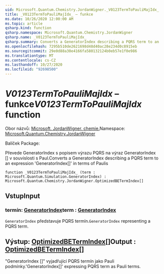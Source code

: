 ```yaml
---
uid: Microsoft.Quantum.Chemistry.JordanWigner._V0123TermToPauliMajIdx_
title: _V0123TermToPauliMajIdx_ – funkce
ms.date: 10/26/2020 12:00:00 AM
ms.topic: article
qsharp.kind: function
qsharp.namespace: Microsoft.Quantum.Chemistry.JordanWigner
qsharp.name: _V0123TermToPauliMajIdx_
qsharp.summary: Converts a GeneratorIndex describing a PQRS term to an expression 'GeneratorIndex[]' in terms of Paulis
ms.openlocfilehash: 7295b510de2621698d48d40ac28e234d0c8915eb
ms.sourcegitcommit: 29e0d88a30e4166fa580132124b0eb57e1f0e986
ms.translationtype: MT
ms.contentlocale: cs-CZ
ms.lasthandoff: 10/27/2020
ms.locfileid: "92698500"
---
```

# <a name="_v0123termtopaulimajidx_-function"></a><span data-ttu-id="a295d-102">_V0123TermToPauliMajIdx_ – funkce</span><span class="sxs-lookup"><span data-stu-id="a295d-102">_V0123TermToPauliMajIdx_ function</span></span>

<span data-ttu-id="a295d-103">Obor názvů: [Microsoft. JordanWigner. chemie.](xref:Microsoft.Quantum.Chemistry.JordanWigner)</span><span class="sxs-lookup"><span data-stu-id="a295d-103">Namespace: [Microsoft.Quantum.Chemistry.JordanWigner](xref:Microsoft.Quantum.Chemistry.JordanWigner)</span></span>

<span data-ttu-id="a295d-104">Balíček [](https://nuget.org/packages/)</span><span class="sxs-lookup"><span data-stu-id="a295d-104">Package: [](https://nuget.org/packages/)</span></span>


<span data-ttu-id="a295d-105">Převede GeneratorIndex s popisem výrazu PQRS na výraz GeneratorIndex [] v souvislosti s Paul.</span><span class="sxs-lookup"><span data-stu-id="a295d-105">Converts a GeneratorIndex describing a PQRS term to an expression 'GeneratorIndex[]' in terms of Paulis</span></span>

```qsharp
function _V0123TermToPauliMajIdx_ (term : Microsoft.Quantum.Simulation.GeneratorIndex) : Microsoft.Quantum.Chemistry.JordanWigner.OptimizedBETermIndex[]
```


## <a name="input"></a><span data-ttu-id="a295d-106">Vstup</span><span class="sxs-lookup"><span data-stu-id="a295d-106">Input</span></span>

### <a name="term--generatorindex"></a><span data-ttu-id="a295d-107">termín: [GeneratorIndex](xref:Microsoft.Quantum.Simulation.GeneratorIndex)</span><span class="sxs-lookup"><span data-stu-id="a295d-107">term : [GeneratorIndex](xref:Microsoft.Quantum.Simulation.GeneratorIndex)</span></span>

<span data-ttu-id="a295d-108">`GeneratorIndex` představuje PQRS termín.</span><span class="sxs-lookup"><span data-stu-id="a295d-108">`GeneratorIndex` representing a PQRS term.</span></span>



## <a name="output--optimizedbetermindex"></a><span data-ttu-id="a295d-109">Výstup: [OptimizedBETermIndex](xref:Microsoft.Quantum.Chemistry.JordanWigner.OptimizedBETermIndex)[]</span><span class="sxs-lookup"><span data-stu-id="a295d-109">Output : [OptimizedBETermIndex](xref:Microsoft.Quantum.Chemistry.JordanWigner.OptimizedBETermIndex)[]</span></span>

<span data-ttu-id="a295d-110">"GeneratorIndex []" vyjadřující PQRS termín jako Pauli podmínky.</span><span class="sxs-lookup"><span data-stu-id="a295d-110">'GeneratorIndex[]' expressing PQRS term as Pauli terms.</span></span>